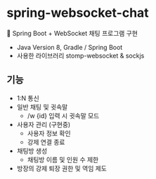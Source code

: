 # spring-websocket-chat
📌 Spring Boot + WebSocket 채팅 프로그램 구현  
* Java Version 8, Gradle / Spring Boot 
* 사용한 라이브러리 
  stomp-websocket & sockjs 
## 기능
  * 1:N 통신
  * 일반 채팅 및 귓속말 
    * /w {id} 입력 시 귓속말 모드
  * 사용자 관리 (구현중)
    * 사용자 정보 확인
    * 강제 연결 종료
  * 채팅방 생성
    * 채팅방 이름 및 인원 수 제한
  * 방장의 강제 퇴장 권한 및 역임 제도
